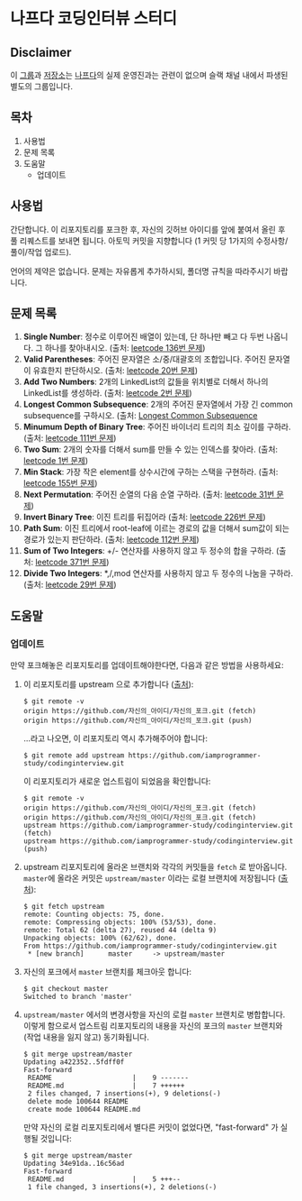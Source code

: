 ﻿# 나프다 코딩인터뷰 스터디

## Disclaimer

이 [그룹](https://github.com/iamprogrammer-study/)과 [저장소](https://github.com/iamprogrammer-study/codinginterview)는 [나프다](http://iamprogrammer.io)의 실제 운영진과는 관련이 없으며 슬랙 채널 내에서 파생된 별도의 그룹입니다.

## 목차

1. 사용법
2. 문제 목록
3. 도움말
	- 업데이트

## 사용법

간단합니다. 이 리포지토리를 포크한 후, 자신의 깃허브 아이디를 앞에 붙여서 올린 후 풀 리퀘스트를 보내면 됩니다. 아토믹 커밋을 지향합니다 (1 커밋 당 1가지의 수정사항/풀이/작업 업로드).

언어의 제약은 없습니다. 문제는 자유롭게 추가하시되, 폴더명 규칙을 따라주시기 바랍니다.

## 문제 목록

1. **Single Number**: 정수로 이루어진 배열이 있는데, 단 하나만 빼고 다 두번 나옵니다. 그 하나를 찾아내시오. (출처: [leetcode 136번 문제](https://leetcode.com/problems/single-number/))
2. **Valid Parentheses**: 주어진 문자열은 소/중/대괄호의 조합입니다. 주어진 문자열이 유효한지 판단하시오. (출처: [leetcode 20번 문제](https://leetcode.com/problems/valid-parentheses/))
3. **Add Two Numbers**:  2개의 LinkedList의 값들을 위치별로 더해서 하나의 LinkedList를 생성하라. (출처: [leetcode 2번 문제](https://leetcode.com/problems/add-two-numbers/))
4. **Longest Common Subsequence**: 2개의 주어진 문자열에서 가장 긴 common subsequence를 구하시오. (출처: [Longest Common Subsequence](http://www.geeksforgeeks.org/dynamic-programming-set-4-longest-common-subsequence/)
5. **Minumum Depth of Binary Tree**: 주어진 바이너리 트리의 최소 깊이를 구하라. (출처: [leetcode 111번 문제](https://leetcode.com/problems/minimum-depth-of-binary-tree/))
6. **Two Sum**: 2개의 숫자를 더해서 sum를 만들 수 있는 인덱스를 찾아라. (출처: [leetcode 1번 문제](https://leetcode.com/problems/two-sum/))
7. **Min Stack**: 가장 작은 element를 상수시간에 구하는  스택을 구현하라. (출처: [leetcode 155번 문제](https://leetcode.com/problems/min-stack/))
8. **Next Permutation**: 주어진 순열의 다음 순열 구하라. (출처: [leetcode 31번 문제](https://leetcode.com/problems/next-permutation/))
9. **Invert Binary Tree**: 이진 트리를 뒤집어라 (출처: [leetcode 226번 문제](https://leetcode.com/problems/invert-binary-tree/))
10. **Path Sum**: 이진 트리에서 root-leaf에 이르는 경로의 값을 더해서 sum값이 되는 경로가 있는지 판단하라. (출처: [leetcode 112번 문제](https://leetcode.com/problems/path-sum/))
11. **Sum of Two Integers**: +/- 연산자를 사용하지 않고 두 정수의 합을 구하라. (출처: [leetcode 371번 문제](https://leetcode.com/problems/sum-of-two-integers/))
12. **Divide Two Integers**: *,/,mod 연산자를 사용하지 않고 두 정수의 나눔을 구하라. (출처: [leetcode 29번 문제](https://leetcode.com/problems/divide-two-integers/))


## 도움말

### 업데이트

만약 포크해놓은 리포지토리를 업데이트해야한다면, 다음과 같은 방법을 사용하세요:

1. 이 리포지토리를 upstream 으로 추가합니다 ([출처](https://help.github.com/articles/configuring-a-remote-for-a-fork/)):

    ```
	$ git remote -v
    origin https://github.com/자신의_아이디/자신의_포크.git (fetch)
    origin https://github.com/자신의_아이디/자신의_포크.git (push)
    ```

	...라고 나오면, 이 리포지토리 역시 추가해주어야 합니다:

    ```
	$ git remote add upstream https://github.com/iamprogrammer-study/codinginterview.git
    ```

	이 리포지토리가 새로운 업스트림이 되었음을 확인합니다:

    ```
	$ git remote -v
    origin https://github.com/자신의_아이디/자신의_포크.git (fetch)
    origin https://github.com/자신의_아이디/자신의_포크.git (fetch)
    upstream https://github.com/iamprogrammer-study/codinginterview.git (fetch)
    upstream https://github.com/iamprogrammer-study/codinginterview.git (push)
    ```

2. upstream 리포지토리에 올라온 브랜치와 각각의 커밋들을 `fetch` 로 받아옵니다. `master`에 올라온 커밋은 `upstream/master` 이라는 로컬 브랜치에 저장됩니다 ([출처](https://help.github.com/articles/syncing-a-fork/)):

	```
    $ git fetch upstream
    remote: Counting objects: 75, done.
    remote: Compressing objects: 100% (53/53), done.
    remote: Total 62 (delta 27), reused 44 (delta 9)
    Unpacking objects: 100% (62/62), done.
    From https://github.com/iamprogrammer-study/codinginterview.git
	 * [new branch]      master     -> upstream/master
    ```

3. 자신의 포크에서 `master` 브랜치를 체크아웃 합니다:

    ```
    $ git checkout master
    Switched to branch 'master'
    ```

4. `upstream/master` 에서의 변경사항을 자신의 로컬 `master` 브랜치로 병합합니다. 이렇게 함으로서 업스트림 리포지토리의 내용을 자신의 포크의 `master` 브랜치와 (작업 내용을 잃지 않고) 동기화됩니다.

	```
    $ git merge upstream/master
    Updating a422352..5fdff0f
	Fast-forward
	 README                    |    9 -------
	 README.md                 |    7 ++++++
	 2 files changed, 7 insertions(+), 9 deletions(-)
	 delete mode 100644 README
	 create mode 100644 README.md
    ```

    만약 자신의 로컬 리포지토리에서 별다른 커밋이 없었다면, "fast-forward" 가 실행될 것입니다:

    ```
    $ git merge upstream/master
    Updating 34e91da..16c56ad
	Fast-forward
	 README.md                 |    5 +++--
	 1 file changed, 3 insertions(+), 2 deletions(-)
    ```
